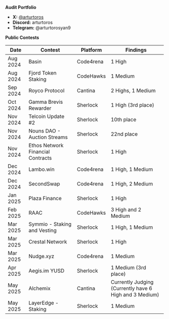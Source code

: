 **Audit Portfolio**

- **X:** [@arturtoros](https://x.com/arturtoros)
- **Discord:** arturtoros
- **Telegram:** @arturtorosyan9

 **Public Contests**

| **Date** | **Contest** | **Platform** | **Findings** |
| --- | --- | --- | --- |
| Aug 2024 | Basin | Code4rena | 1 High |
| Aug 2024 | Fjord Token Staking | CodeHawks | 1 Medium |
| Sep 2024 | Royco Protocol | Cantina | 2 Highs, 1 Medium |
| Oct 2024 | Gamma Brevis Rewarder | Sherlock | 1 High (3rd place) |
| Nov 2024 | Telcoin Update #2 | Sherlock | 10th place |
| Nov 2024 | Nouns DAO - Auction Streams | Sherlock | 22nd place |
| Nov 2024 | Ethos Network Financial Contracts | Sherlock | 1 High |
| Dec 2024 | Lambo.win | Code4rena | 1 High, 1 Medium |
| Dec 2024 | SecondSwap | Code4rena | 1 High, 2 Medium |
| Jan 2025 | Plaza Finance | Sherlock | 1 High |
| Feb 2025 | RAAC | CodeHawks | 3 High and 2 Medium |
| Mar 2025 | Symmio - Staking and Vesting | Sherlock | 1 High, 1 Medium |
| Mar 2025 | Crestal Network | Sherlock | 1 High |
| Mar 2025 | Nudge.xyz | Code4rena | 1 Medium |
| Apr 2025 | Aegis.im YUSD | Sherlock | 1 Medium (3rd place) |
| May 2025 | Alchemix | Cantina | Currently Judging (Currently have 6 High and 3 Medium) |
| May 2025 | LayerEdge - Staking | Sherlock | 1 Medium |
